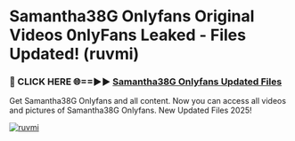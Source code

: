 # Samantha38G Onlyfans Original Videos 0nlyFans Leaked - Files Updated! (ruvmi)

<h3>🔴 CLICK HERE 🌐==►► <a href="https://tinyurl.com/2m67pmp6" rel="nofollow">Samantha38G Onlyfans Updated Files</a></h3>

Get Samantha38G Onlyfans and all content. Now you can access all videos and pictures of Samantha38G Onlyfans. New Updated Files 2025!

[![ruvmi](https://i.imgur.com/H4QAA4z.gif)](https://tinyurl.com/2m67pmp6)